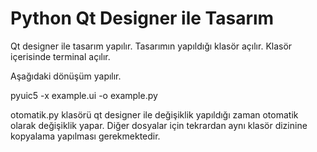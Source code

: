 # Python Qt Designer ile Tasarım

Qt designer ile tasarım yapılır. Tasarımın yapıldığı klasör açılır. Klasör içerisinde terminal açılır. 

Aşağıdaki dönüşüm yapılır.

pyuic5 -x example.ui -o example.py

otomatik.py klasörü qt designer ile değişiklik yapıldığı zaman otomatik olarak değişiklik yapar. Diğer dosyalar için tekrardan aynı klasör dizinine kopyalama yapılması gerekmektedir.
